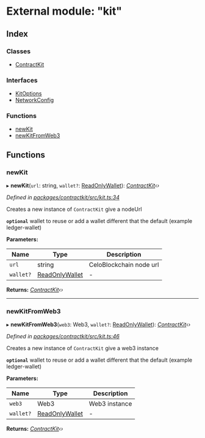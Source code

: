 # External module: "kit"

## Index

### Classes

* [ContractKit](../classes/_kit_.contractkit.md)

### Interfaces

* [KitOptions](../interfaces/_kit_.kitoptions.md)
* [NetworkConfig](../interfaces/_kit_.networkconfig.md)

### Functions

* [newKit](_kit_.md#newkit)
* [newKitFromWeb3](_kit_.md#newkitfromweb3)

## Functions

###  newKit

▸ **newKit**(`url`: string, `wallet?`: [ReadOnlyWallet](../interfaces/_wallets_wallet_.readonlywallet.md)): *[ContractKit](../classes/_kit_.contractkit.md)‹›*

*Defined in [packages/contractkit/src/kit.ts:34](https://github.com/celo-org/celo-monorepo/blob/master/packages/contractkit/src/kit.ts#L34)*

Creates a new instance of `ContractKit` give a nodeUrl

**`optional`** wallet to reuse or add a wallet different that the default (example ledger-wallet)

**Parameters:**

Name | Type | Description |
------ | ------ | ------ |
`url` | string | CeloBlockchain node url |
`wallet?` | [ReadOnlyWallet](../interfaces/_wallets_wallet_.readonlywallet.md) | - |

**Returns:** *[ContractKit](../classes/_kit_.contractkit.md)‹›*

___

###  newKitFromWeb3

▸ **newKitFromWeb3**(`web3`: Web3, `wallet?`: [ReadOnlyWallet](../interfaces/_wallets_wallet_.readonlywallet.md)): *[ContractKit](../classes/_kit_.contractkit.md)‹›*

*Defined in [packages/contractkit/src/kit.ts:46](https://github.com/celo-org/celo-monorepo/blob/master/packages/contractkit/src/kit.ts#L46)*

Creates a new instance of `ContractKit` give a web3 instance

**`optional`** wallet to reuse or add a wallet different that the default (example ledger-wallet)

**Parameters:**

Name | Type | Description |
------ | ------ | ------ |
`web3` | Web3 | Web3 instance |
`wallet?` | [ReadOnlyWallet](../interfaces/_wallets_wallet_.readonlywallet.md) | - |

**Returns:** *[ContractKit](../classes/_kit_.contractkit.md)‹›*
